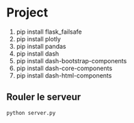 # Project

1. pip install flask_failsafe
2. pip install plotly
3. pip install pandas
4. pip install dash
5. pip install dash-bootstrap-components
6. pip install dash-core-components
7. pip install dash-html-components

## Rouler le serveur
```
python server.py
```